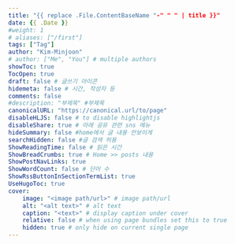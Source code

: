 ```yaml
---
title: "{{ replace .File.ContentBaseName "-" " " | title }}"
date: {{ .Date }}
#weight: 1
# aliases: ["/first"]
tags: ["Tag"]
author: "Kim-Minjoon"
# author: ["Me", "You"] # multiple authors
showToc: true
TocOpen: true
draft: false # 글쓰기 아이콘
hidemeta: false # 시간, 작성자 등 
comments: false
#description: "부제목" #부제목
canonicalURL: "https://canonical.url/to/page"
disableHLJS: false # to disable highlightjs
disableShare: true # 아래 공유 관련 sns 메뉴 
hideSummary: false #home에서 글 내용 안보이게
searchHidden: false #글 검색 허용
ShowReadingTime: false # 읽은 시간
ShowBreadCrumbs: true # Home >> posts 내용
ShowPostNavLinks: true
ShowWordCount: false # 단어 수
ShowRssButtonInSectionTermList: true
UseHugoToc: true
cover:
    image: "<image path/url>" # image path/url
    alt: "<alt text>" # alt text
    caption: "<text>" # display caption under cover
    relative: false # when using page bundles set this to true
    hidden: true # only hide on current single page
---
```


